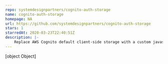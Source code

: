 ```yaml
---
repo: systemdesignpartners/cognito-auth-storage
name: cognito-auth-storage
homepage: NA
url: https://github.com/systemdesignpartners/cognito-auth-storage
stars: 1
starredAt: 2020-03-23T22:40:51Z
description: |-
    Replace AWS Cognito default client-side storage with a custom javascript object
---
```


[object Object]
